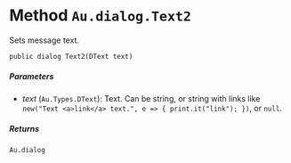# Method `Au.dialog.Text2`

Sets message text.

```
public dialog Text2(DText text)
```

##### Parameters

- *text*  (`Au.Types.DText`):
    Text. Can be string, or string with links like `new("Text <a>link</a> text.", e => { print.it("link"); })`, or `null`.

##### Returns

`Au.dialog`